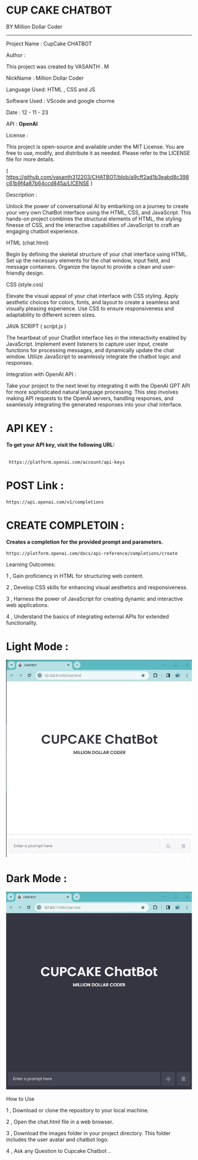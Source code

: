 

# CUP CAKE CHATBOT

BY   Million Dollar Coder 
**********************************
Project Name :  CupCake CHATBOT 

Author : 

This project was created by  VASANTH . M 

NickName : Million Dollar Coder

Language Used: HTML , CSS and JS

Software Used : VScode and google chorme

Date : 12 - 11 - 23

API : **OpenAI**

License : 

This project is open-source and available under the MIT License. You are free to use, modify, and distribute it as needed.
Please refer to the LICENSE file for more details. 

( https://github.com/vasanth312203/CHATBOT/blob/a9cff2ad1b3eabd8c398c61b9f4a87b64ccd845a/LICENSE )


Description :

Unlock the power of conversational AI by embarking on a journey to create your very own ChatBot interface using the  HTML, CSS, and JavaScript. This hands-on project combines the structural elements of HTML, the styling finesse of CSS, and the interactive capabilities of JavaScript to craft an engaging chatbot experience.

HTML (chat.html)

Begin by defining the skeletal structure of your chat interface using HTML. Set up the necessary elements for the chat window, input field, and message containers. Organize the layout to provide a clean and user-friendly design.

CSS (style.css)

Elevate the visual appeal of your chat interface with CSS styling. Apply aesthetic choices for colors, fonts, and layout to create a seamless and visually pleasing experience. Use CSS to ensure responsiveness and adaptability to different screen sizes.

JAVA SCRIPT ( script.js )

 The heartbeat of your ChatBot interface lies in the interactivity enabled by JavaScript. Implement event listeners to capture user input, create functions for processing messages, and dynamically update the chat window. Utilize JavaScript to seamlessly integrate the chatbot logic and responses. 
 
 Integration with OpenAI API :
 
Take your project to the next level by integrating it with the OpenAI GPT API for more sophisticated natural language processing. This step involves making API requests to the OpenAI servers, handling responses, and seamlessly integrating the generated responses into your chat interface.

# API KEY :
**To get your API key, visit the following URL:**
```

 https://platform.openai.com/account/api-keys

```

# POST Link :

```
https://api.openai.com/v1/completions

```
 # CREATE COMPLETOIN :

**Creates a completion for the provided prompt and parameters.**

```
https://platform.openai.com/docs/api-reference/completions/create

```

Learning Outcomes:

1 , Gain proficiency in HTML for structuring web content.

2 , Develop CSS skills for enhancing visual aesthetics and responsiveness.

3 , Harness the power of JavaScript for creating dynamic and interactive web applications.

4 , Understand the basics of integrating external APIs for extended functionality.


# Light Mode :

<img src="output1.jpg" alt="Not Found ">


# Dark Mode :

<img src="output2.jpg" alt="Not Found ">




How to Use

1 , Download or clone the repository to your local machine.

2 , Open the chat.html file in a web browser.

3 , Download  the images folder in your project directory. This folder includes the user avatar and chatbot logo.

4 , Ask any Question to Cupcake Chatbot ..






